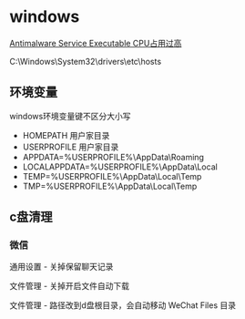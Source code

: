 # windows

[Antimalware Service Executable CPU占用过高](https://www.zhihu.com/tardis/zm/art/421563141)

C:\Windows\System32\drivers\etc\hosts

## 环境变量

windows环境变量键不区分大小写

- HOMEPATH 用户家目录
- USERPROFILE 用户家目录
- APPDATA=%USERPROFILE%\AppData\Roaming
- LOCALAPPDATA=%USERPROFILE%\AppData\Local
- TEMP=%USERPROFILE%\AppData\Local\Temp
- TMP=%USERPROFILE%\AppData\Local\Temp

## c盘清理

### 微信

通用设置 - 关掉保留聊天记录

文件管理 - 关掉开启文件自动下载

文件管理 - 路径改到d盘根目录，会自动移动 WeChat Files 目录

